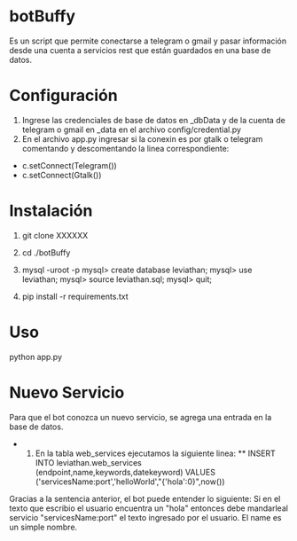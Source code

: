 # botBuffy
Es un script que permite conectarse a telegram o gmail y pasar información desde una cuenta a servicios rest que están guardados en una base de datos.

# Configuración
1) Ingrese las credenciales de base de datos en _dbData y de la cuenta de telegram o gmail en _data en el archivo config/credential.py
2) En el archivo app.py ingresar si la conexin es por gtalk o telegram comentando y descomentando la linea correspondiente:
* c.setConnect(Telegram())
* c.setConnect(Gtalk())

# Instalación
1) git clone XXXXXX
2) cd ./botBuffy
3) mysql -uroot -p
mysql> create database leviathan;
mysql> use leviathan;
mysql> source leviathan.sql;
mysql> quit;

4) pip install -r requirements.txt

# Uso
python app.py

# Nuevo Servicio
Para que el bot conozca un nuevo servicio, se agrega una entrada en la base de datos. 
* 1) En la tabla web_services ejecutamos la siguiente linea:
** INSERT INTO leviathan.web_services (endpoint,name,keywords,datekeyword) VALUES ('servicesName:port','helloWorld',"{'hola':0}",now())

Gracias a la sentencia anterior, el bot puede entender lo siguiente: Si en el texto que escribio el usuario encuentra un "hola" entonces debe mandarleal servicio "servicesName:port" el texto ingresado por el usuario. El name es un simple nombre. 
